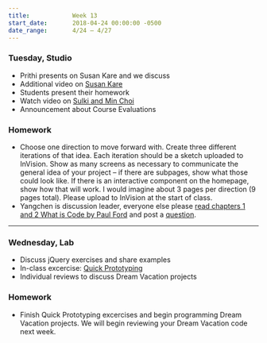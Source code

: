 ```yaml
---
title:            Week 13
start_date:       2018-04-24 00:00:00 -0500
date_range:       4/24 – 4/27
---
```


### Tuesday, Studio

- Prithi presents on Susan Kare and we discuss
- Additional video on [Susan Kare](https://www.youtube.com/watch?v=y4-2iTJW-2Y)
- Students present their homework
- Watch video on [Sulki and Min Choi](https://www.youtube.com/watch?v=2pHsnavgw3U)
- Announcement about Course Evaluations

### Homework

- Choose one direction to move forward with. Create three different iterations of that idea. Each iteration should be a sketch uploaded to InVision. Show as many screens as necessary to communicate the general idea of your project – if there are subpages, show what those could look like. If there is an interactive component on the homepage, show how that will work. I would imagine about 3 pages per direction (9 pages total). Please upload to InVision at the start of class.
- Yangchen is discussion leader, everyone else please [read chapters 1 and 2 What is Code by Paul Ford](https://www.bloomberg.com/graphics/2015-paul-ford-what-is-code/) and post a [question](https://docs.google.com/document/d/1yelAV-Etvn9qG8Pfjezel0LMnHYFZlk0rTlHygOu10c/edit?usp=sharing).

---

### Wednesday, Lab

- Discuss jQuery exercises and share examples
- In-class excercise: [Quick Prototyping](/lectures/lab/quick-prototyping)
- Individual reviews to discuss Dream Vacation projects

### Homework

- Finish Quick Prototyping excercises and begin programming Dream Vacation projects. We will
  begin reviewing your Dream Vacation code next week.
